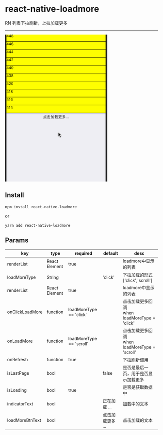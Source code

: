 # react-native-loadmore
RN 列表下拉刷新，上拉加载更多
***

![](./loadmore.gif)

## Install

	npm install react-native-loadmore
	
or
	
	yarn add react-native-loadmore	

## Params

|key|type|required|default|desc|
|---- |---- |---- |---- |---- |
|renderList|React Element|true||loadmore中显示的列表|
|loadMoreType|String||'click'|下拉加载的形式\['click','scroll']|
|renderList|React Element|true||loadmore中显示的列表|
|onClickLoadMore|function|loadMoreType == 'click'||点击加载更多回调 <br> when loadMoreType = 'click'|
|onLoadMore|function|loadMoreType == 'scroll'||点击加载更多回调 <br> when loadMoreType = 'scroll'|
|onRefresh|function|true||下拉刷新调用|
|isLastPage|bool||false|是否是最后一页，用于是否显示加载更多|
|isLoading|bool|true||是否是获取数据中|
|indicatorText|bool||正在加载 ...|加载中的文本|
|loadMoreBtnText|bool||点击加载更多 ...|点击加载的文本|